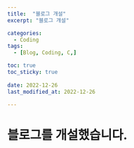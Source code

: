 ```yaml
---
title:  "블로그 개설" 
excerpt: "블로그 개설"

categories:
  - Coding
tags:
  - [Blog, Coding, C,]

toc: true
toc_sticky: true
 
date: 2022-12-26
last_modified_at: 2022-12-26

---
```



# 블로그를 개설했습니다.

